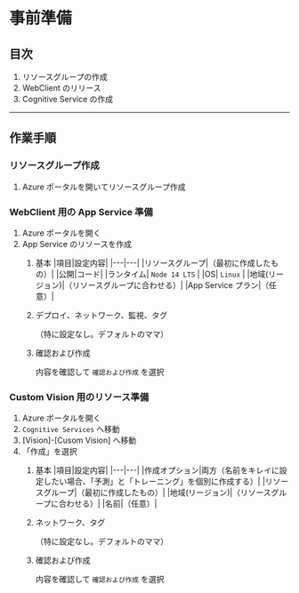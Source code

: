 # 事前準備

## 目次

1. リソースグループの作成
1. WebClient のリリース
1. Cognitive Service の作成

---

## 作業手順

### リソースグループ作成

1. Azure ポータルを開いてリソースグループ作成

### WebClient 用の App Service 準備

1. Azure ポータルを開く
1. App Service のリソースを作成
    1. 基本
        |項目|設定内容|
        |---|---|
        |リソースグループ|（最初に作成したもの）|
        |公開|コード|
        |ランタイム| `Node 14 LTS` |
        |OS| `Linux` |
        |地域(リージョン)|（リソースグループに合わせる）|
        |App Service プラン|（任意）|

    1. デプロイ、ネットワーク、監視、タグ

        （特に設定なし。デフォルトのママ）

    1. 確認および作成

        内容を確認して `確認および作成` を選択


### Custom Vision 用のリソース準備

1. Azure ポータルを開く
1. `Cognitive Services` へ移動
1. [Vision]-[Cusom Vision] へ移動
1. 「作成」を選択
    1. 基本
        |項目|設定内容|
        |---|---|
        |作成オプション|両方（名前をキレイに設定したい場合、「予測」と「トレーニング」を個別に作成する）|
        |リソースグループ|（最初に作成したもの）|
        |地域(リージョン)|（リソースグループに合わせる）|
        |名前|（任意）|

    1. ネットワーク、タグ

        （特に設定なし。デフォルトのママ）

    1. 確認および作成

        内容を確認して `確認および作成` を選択


